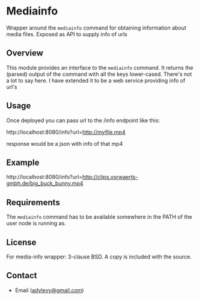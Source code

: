 Mediainfo
=========

Wrapper around the `mediainfo` command for obtaining information about media
files.
Exposed as API to supply info of urls

Overview
--------

This module provides an interface to the `mediainfo` command. It returns the
(parsed) output of the command with all the keys lower-cased. There's not a lot
to say here.
I have extended it to be a web service providing info of url's

Usage
-----

Once deployed you can pass url to the /info endpoint like this:

http://localhost:8080/info?url=http://myfile.mp4

response would be a json with info of that mp4

Example
-------

http://localhost:8080/info?url=http://clips.vorwaerts-gmbh.de/big_buck_bunny.mp4

Requirements
------------

The `mediainfo` command has to be available somewhere in the PATH of the user
node is running as.

License
-------

For media-info wrapper:
3-clause BSD. A copy is included with the source.

Contact
-------

* Email ([adylevy@gmail.com](mailto:adylevy@gmail.com))
